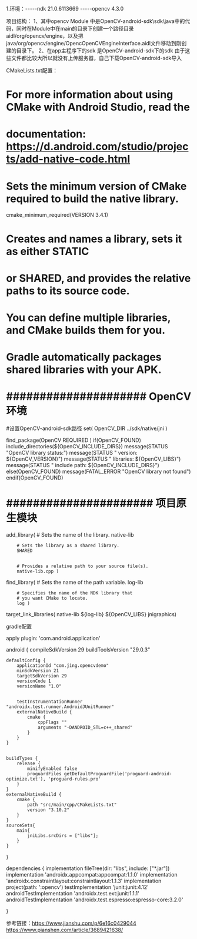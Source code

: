 1.环境：-----ndk 21.0.6113669
          -----opencv 4.3.0

项目结构：
1、其中opencv Module 中是OpenCV-android-sdk\sdk\java中的代码，同时在Module中在main的目录下创建一个路径目录aidl/org/opencv/engine，以及把java/org/opencv/engine/OpencOpenCVEngineInterface.aidl文件移动到刚创建的目录下。
2、在app主程序下的sdk 是OpenCV-android-sdk下的sdk
由于这些文件都比较大所以就没有上传服务器，自己下载OpenCV-android-sdk导入

CMakeLists.txt配置：

# For more information about using CMake with Android Studio, read the
# documentation: https://d.android.com/studio/projects/add-native-code.html


# Sets the minimum version of CMake required to build the native library.


cmake_minimum_required(VERSION 3.4.1)


# Creates and names a library, sets it as either STATIC
# or SHARED, and provides the relative paths to its source code.
# You can define multiple libraries, and CMake builds them for you.
# Gradle automatically packages shared libraries with your APK.
# ##################### OpenCV 环境 ############################
#设置OpenCV-android-sdk路径
set( OpenCV_DIR ../sdk/native/jni )


find_package(OpenCV REQUIRED )
if(OpenCV_FOUND)
    include_directories(${OpenCV_INCLUDE_DIRS})
    message(STATUS "OpenCV library status:")
    message(STATUS "    version: ${OpenCV_VERSION}")
    message(STATUS "    libraries: ${OpenCV_LIBS}")
    message(STATUS "    include path: ${OpenCV_INCLUDE_DIRS}")
else(OpenCV_FOUND)
    message(FATAL_ERROR "OpenCV library not found")
endif(OpenCV_FOUND)


# ###################### 项目原生模块 ###########################


add_library( # Sets the name of the library.
        native-lib


        # Sets the library as a shared library.
        SHARED


        # Provides a relative path to your source file(s).
        native-lib.cpp )


find_library( # Sets the name of the path variable.
        log-lib


        # Specifies the name of the NDK library that
        # you want CMake to locate.
        log )


target_link_libraries( native-lib
        ${log-lib}
        ${OpenCV_LIBS}
        jnigraphics)



gradle配置

apply plugin: 'com.android.application'


android {
    compileSdkVersion 29
    buildToolsVersion "29.0.3"


    defaultConfig {
        applicationId "com.jing.opencvdemo"
        minSdkVersion 21
        targetSdkVersion 29
        versionCode 1
        versionName "1.0"


        testInstrumentationRunner "androidx.test.runner.AndroidJUnitRunner"
        externalNativeBuild {
            cmake {
                cppFlags ""
                arguments "-DANDROID_STL=c++_shared"
            }
        }
    }


    buildTypes {
        release {
            minifyEnabled false
            proguardFiles getDefaultProguardFile('proguard-android-optimize.txt'), 'proguard-rules.pro'
        }
    }
    externalNativeBuild {
        cmake {
            path "src/main/cpp/CMakeLists.txt"
            version "3.10.2"
        }
    }
    sourceSets{
        main{
            jniLibs.srcDirs = ["libs"];
        }
    }
}


dependencies {
    implementation fileTree(dir: "libs", include: ["*.jar"])
    implementation 'androidx.appcompat:appcompat:1.1.0'
    implementation 'androidx.constraintlayout:constraintlayout:1.1.3'
    implementation project(path: ':opencv')
    testImplementation 'junit:junit:4.12'
    androidTestImplementation 'androidx.test.ext:junit:1.1.1'
    androidTestImplementation 'androidx.test.espresso:espresso-core:3.2.0'


}

参考链接：https://www.jianshu.com/p/6e16c0429044
https://www.pianshen.com/article/3689421638/

